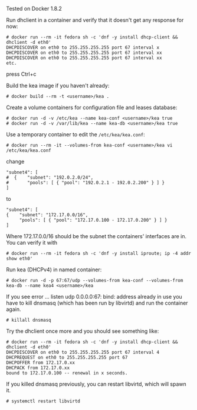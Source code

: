Tested on Docker 1.8.2

Run dhclient in a container and verify that it doesn't get any response for now:

    # docker run --rm -it fedora sh -c 'dnf -y install dhcp-client && dhclient -d eth0'
    DHCPDISCOVER on eth0 to 255.255.255.255 port 67 interval x
    DHCPDISCOVER on eth0 to 255.255.255.255 port 67 interval xx
    DHCPDISCOVER on eth0 to 255.255.255.255 port 67 interval xx
    etc.

press Ctrl+c

Build the kea image if you haven't already:

    # docker build --rm -t <username>/kea .

Create a volume containers for configuration file and leases database:

    # docker run -d -v /etc/kea --name kea-conf <username>/kea true
    # docker run -d -v /var/lib/kea --name kea-db <username>/kea true

Use a temporary container to edit the ``/etc/kea/kea.conf``:

    # docker run --rm -it --volumes-from kea-conf <username>/kea vi /etc/kea/kea.conf

change

    "subnet4": [
    #  {    "subnet": "192.0.2.0/24",
    #       "pools": [ { "pool": "192.0.2.1 - 192.0.2.200" } ] }
    ]

to

    "subnet4": [
    {    "subnet": "172.17.0.0/16",
         "pools": [ { "pool": "172.17.0.100 - 172.17.0.200" } ] }
    ]

Where 172.17.0.0/16 should be the subnet the containers' interfaces are in.
You can verify it with

    # docker run --rm -it fedora sh -c 'dnf -y install iproute; ip -4 addr show eth0'

Run kea (DHCPv4) in named container:

    # docker run -d -p 67:67/udp --volumes-from kea-conf --volumes-from kea-db --name kea4 <username>/kea

If you see error ... listen udp 0.0.0.0:67: bind: address already in use
you have to kill dnsmasq (which has been run by libvirtd) and run the container again.

    # killall dnsmasq

Try the dhclient once more and you should see something like:

    # docker run --rm -it fedora sh -c 'dnf -y install dhcp-client && dhclient -d eth0'
    DHCPDISCOVER on eth0 to 255.255.255.255 port 67 interval 4
    DHCPREQUEST on eth0 to 255.255.255.255 port 67
    DHCPOFFER from 172.17.0.xx
    DHCPACK from 172.17.0.xx
    bound to 172.17.0.100 -- renewal in x seconds.

If you killed dnsmasq previously, you can restart libvirtd, which will spawn it.

    # systemctl restart libvirtd

